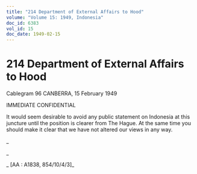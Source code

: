 ```yaml
---
title: "214 Department of External Affairs to Hood"
volume: "Volume 15: 1949, Indonesia"
doc_id: 6383
vol_id: 15
doc_date: 1949-02-15
---
```


# 214 Department of External Affairs to Hood

Cablegram 96 CANBERRA, 15 February 1949

IMMEDIATE CONFIDENTIAL

It would seem desirable to avoid any public statement on Indonesia at this juncture until the position is clearer from The Hague. At the same time you should make it clear that we have not altered our views in any way.

_

_

_ [AA : A1838, 854/10/4/3]_
